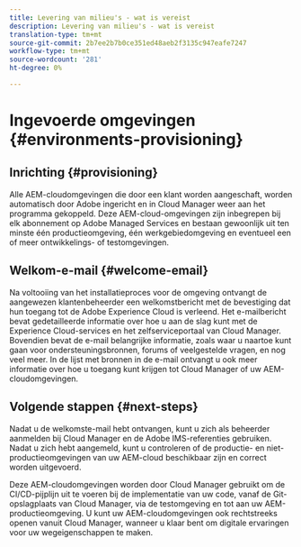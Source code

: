 ```yaml
---
title: Levering van milieu's - wat is vereist
description: Levering van milieu's - wat is vereist
translation-type: tm+mt
source-git-commit: 2b7ee2b7b0ce351ed48aeb2f3135c947eafe7247
workflow-type: tm+mt
source-wordcount: '281'
ht-degree: 0%

---
```



# Ingevoerde omgevingen {#environments-provisioning}

## Inrichting {#provisioning}

Alle AEM-cloudomgevingen die door een klant worden aangeschaft, worden automatisch door Adobe ingericht en in Cloud Manager weer aan het programma gekoppeld. Deze AEM-cloud-omgevingen zijn inbegrepen bij elk abonnement op Adobe Managed Services en bestaan gewoonlijk uit ten minste één productieomgeving, één werkgebiedomgeving en eventueel een of meer ontwikkelings- of testomgevingen.

## Welkom-e-mail {#welcome-email}

Na voltooiing van het installatieproces voor de omgeving ontvangt de aangewezen klantenbeheerder een welkomstbericht met de bevestiging dat hun toegang tot de Adobe Experience Cloud is verleend. Het e-mailbericht bevat gedetailleerde informatie over hoe u aan de slag kunt met de Experience Cloud-services en het zelfserviceportaal van Cloud Manager. Bovendien bevat de e-mail belangrijke informatie, zoals waar u naartoe kunt gaan voor ondersteuningsbronnen, forums of veelgestelde vragen, en nog veel meer. In de lijst met bronnen in de e-mail ontvangt u ook meer informatie over hoe u toegang kunt krijgen tot Cloud Manager of uw AEM-cloudomgevingen.

## Volgende stappen {#next-steps}

Nadat u de welkomste-mail hebt ontvangen, kunt u zich als beheerder aanmelden bij Cloud Manager en de Adobe IMS-referenties gebruiken. Nadat u zich hebt aangemeld, kunt u controleren of de productie- en niet-productieomgevingen van uw AEM-cloud beschikbaar zijn en correct worden uitgevoerd.

Deze AEM-cloudomgevingen worden door Cloud Manager gebruikt om de CI/CD-pijplijn uit te voeren bij de implementatie van uw code, vanaf de Git-opslagplaats van Cloud Manager, via de testomgeving en tot aan uw AEM-productieomgeving. U kunt uw AEM-cloudomgevingen ook rechtstreeks openen vanuit Cloud Manager, wanneer u klaar bent om digitale ervaringen voor uw wegeigenschappen te maken.